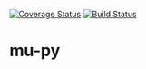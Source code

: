 [![Coverage Status](https://coveralls.io/repos/github/carl-mundy/mu-py/badge.svg?branch=dev)](https://coveralls.io/github/carl-mundy/mu-py?branch=dev) [![Build Status](https://travis-ci.com/carl-mundy/mu-py.svg?branch=dev)](https://travis-ci.com/carl-mundy/mu-py)

# mu-py
